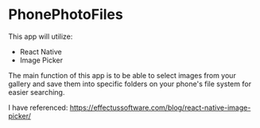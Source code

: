# PhonePhotoFiles

This app will utilize:
-  React Native
-  Image Picker

The main function of this app is to be able to select images from your gallery and save them into specific folders on your phone's file system for easier searching.

I have referenced:  https://effectussoftware.com/blog/react-native-image-picker/
